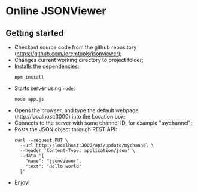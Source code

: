 # Online JSONViewer

## Getting started

* Checkout source code from the github repository (https://github.com/loremtools/jsonviewer);
* Changes current working directory to project folder;
* Installs the dependencies:
  ```shell
  npm install
  ```
* Starts server using `node`:
  ```shell
  node app.js
  ```
* Opens the browser, and type the default webpage (http://localhost:3000) into the Location box;
* Connects to the server with some channel ID, for example "mychannel";
* Posts the JSON object through REST API:
  ```shell
  curl --request PUT \
    --url http://localhost:3000/api/update/mychannel \
    --header 'Content-Type: application/json' \
    --data '{
      "name": "jsonviewer",
      "text": "Hello world"
    }'
  ```
* Enjoy!

